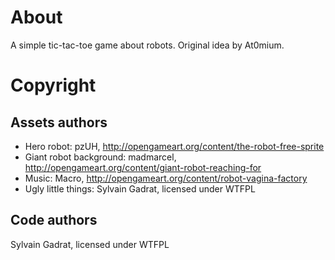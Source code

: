 # About

A simple tic-tac-toe game about robots. Original idea by At0mium.

# Copyright

## Assets authors

* Hero robot: pzUH, http://opengameart.org/content/the-robot-free-sprite
* Giant robot background: madmarcel, http://opengameart.org/content/giant-robot-reaching-for
* Music: Macro, http://opengameart.org/content/robot-vagina-factory
* Ugly little things: Sylvain Gadrat, licensed under WTFPL

## Code authors

Sylvain Gadrat, licensed under WTFPL
